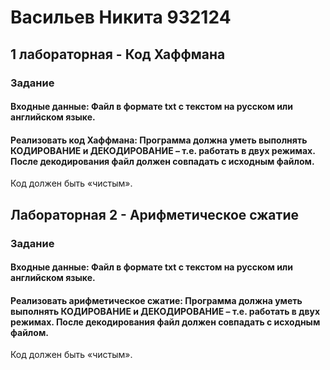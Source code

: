 # Васильев Никита 932124

## 1 лабораторная - Код Хаффмана

### Задание
#### Входные данные: Файл в формате txt с текстом на русском или английском языке.
#### Реализовать код Хаффмана: Программа должна уметь выполнять КОДИРОВАНИЕ и ДЕКОДИРОВАНИЕ – т.е. работать в двух режимах. После декодирования файл должен совпадать с исходным файлом.
Код должен быть «чистым».

## Лабораторная 2 - Арифметическое сжатие

### Задание
#### Входные данные: Файл в формате txt с текстом на русском или английском языке.
#### Реализовать арифметическое сжатие: Программа должна уметь выполнять КОДИРОВАНИЕ и ДЕКОДИРОВАНИЕ – т.е. работать в двух режимах. После декодирования файл должен совпадать с исходным файлом. 
Код должен быть «чистым».